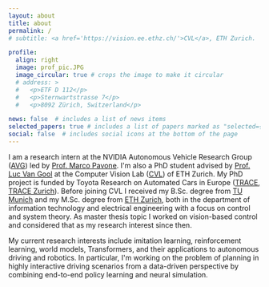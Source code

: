 ```yaml
---
layout: about
title: about
permalink: /
# subtitle: <a href='https://vision.ee.ethz.ch/'>CVL</a>, ETH Zurich.

profile:
  align: right
  image: prof_pic.JPG
  image_circular: true # crops the image to make it circular
  # address: >
  #   <p>ETF D 112</p>
  #   <p>Sternwartstrasse 7</p>
  #   <p>8092 Zürich, Switzerland</p>

news: false  # includes a list of news items
selected_papers: true # includes a list of papers marked as "selected={true}"
social: false  # includes social icons at the bottom of the page
---
```


I am a research intern at the NVIDIA Autonomous Vehicle Research Group ([AVG](https://research.nvidia.com/labs/avg/)) led by [Prof. Marco Pavone](https://research.nvidia.com/person/marco-pavone). I'm also a PhD student advised by [Prof. Luc Van Gool](https://insait.ai/prof-luc-van-gool/) at the Computer Vision Lab ([CVL](https://vision.ee.ethz.ch/)) of ETH Zurich. My PhD project is funded by Toyota Research on Automated Cars in Europe ([TRACE](https://www.trace-lab.com/), [TRACE Zurich](https://www.trace.ethz.ch/)). Before joining CVL I received my B.Sc. degree from [TU Munich](https://www.tum.de/) and my M.Sc. degree from [ETH Zurich](https://ethz.ch/de.html), both in the department of information technology and electrical engineering with a focus on control and system theory. As master thesis topic I worked on vision-based control and considered that as my research interest since then.

My current research interests include imitation learning, reinforcement learning, world models, Transformers, and their applications to autonomous driving and robotics. In particular, I'm working on the problem of planning in highly interactive driving scenarios from a data-driven perspective by combining end-to-end policy learning and neural simulation.
